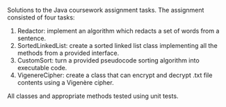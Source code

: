 Solutions to the Java coursework assignment tasks. The assignment consisted of four tasks:

1. Redactor: implement an algorithm which redacts a set of words from a sentence.
2. SortedLinkedList: create a sorted linked list class implementing all the methods from a provided interface.
3. CustomSort: turn a provided pseudocode sorting algorithm into executable code.
4. VigenereCipher: create a class that can encrypt and decrypt .txt file contents using a Vigenère cipher.

All classes and appropriate methods tested using unit tests.
